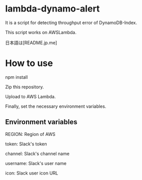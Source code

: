 # lambda-dynamo-alert

It is a script for detecting throughput error of DynamoDB-Index.

This script works on AWSLambda.

日本語は[README.jp.me]

# How to use

npm install

Zip this repository.

Upload to AWS Lambda.

Finally, set the necessary environment variables.

## Environment variables

REGION: Region of AWS

token: Slack's token

channel: Slack's channel name

username: Slack's user name

icon: Slack user icon URL
